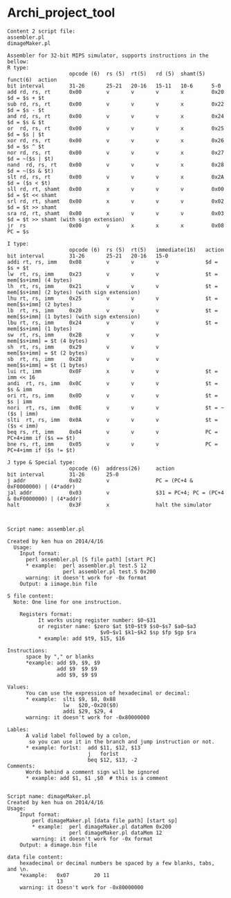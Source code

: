 Archi_project_tool 
==================
    Content 2 script file: 
    assembler.pl 
    dimageMaker.pl 
 
    Assembler for 32-bit MIPS simulator, supports instructions in the bellow: 
    R type: 
                        opcode (6)  rs (5)  rt(5)   rd (5)  shamt(5)  funct(6)  action 
    bit interval        31-26       25-21   20-16   15-11   10-6      5-0 
    add rd, rs, rt      0x00        v       v       v       x         0x20      $d = $s + $t 
    sub rd, rs, rt      0x00        v       v       v       x         0x22      $d = $s - $t 
    and rd, rs, rt      0x00        v       v       v       x         0x24      $d = $s & $t 
    or  rd, rs, rt      0x00        v       v       v       x         0x25      $d = $s | $t 
    xor rd, rs, rt      0x00        v       v       v       x         0x26      $d = $s ^ $t 
    nor rd, rs, rt      0x00        v       v       v       x         0x27      $d = ~($s | $t) 
    nand  rd, rs, rt    0x00        v       v       v       x         0x28      $d = ~($s & $t) 
    slt rd, rs, rt      0x00        v       v       v       x         0x2A      $d = ($s < $t) 
    sll rd, rt, shamt   0x00        x       v       v       v         0x00      $d = $t << shamt 
    srl rd, rt, shamt   0x00        x       v       v       v         0x02      $d = $t >> shamt 
    sra rd, rt, shamt   0x00        x       v       v       v         0x03      $d = $t >> shamt (with sign extension) 
    jr  rs              0x00        v       x       x       x         0x08      PC = $s 
 
    I type:  
                        opcode (6)  rs (5)  rt(5)   immediate(16)   action 
    bit interval        31-26       25-21   20-16   15-0 
    addi rt, rs, imm    0x08        v       v       v               $d = $s + $t 
    lw  rt, rs, imm     0x23        v       v       v               $t = mem[$s+imm] (4 bytes) 
    lh  rt, rs, imm     0x21        v       v       v               $t = mem[$s+imm] (2 bytes) (with sign extension) 
    lhu rt, rs, imm     0x25        v       v       v               $t = mem[$s+imm] (2 bytes) 
    lb  rt, rs, imm     0x20        v       v       v               $t = mem[$s+imm] (1 bytes) (with sign extension) 
    lbu rt, rs, imm     0x24        v       v       v               $t = mem[$s+imm] (1 bytes) 
    sw  rt, rs, imm     0x2B        v       v       v               mem[$s+imm] = $t (4 bytes) 
    sh  rt, rs, imm     0x29        v       v       v               mem[$s+imm] = $t (2 bytes) 
    sb  rt, rs, imm     0x28        v       v       v               mem[$s+imm] = $t (1 bytes) 
    lui rt, imm         0x0F        x       v       v               $t = imm << 16 
    andi  rt, rs, imm   0x0C        v       v       v               $t = $s & imm 
    ori rt, rs, imm     0x0D        v       v       v               $t = $s | imm 
    nori  rt, rs, imm   0x0E        v       v       v               $t = ~($s | imm) 
    slti  rt, rs, imm   0x0A        v       v       v               $t = ($s < imm) 
    beq rs, rt, imm     0x04        v       v       v               PC = PC+4+imm if ($s == $t) 
    bne rs, rt, imm     0x05        v       v       v               PC = PC+4+imm if ($s != $t) 
     
    J type & Special type:  
                        opcode (6)  address(26)     action 
    bit interval        31-26       25-0 
    j addr              0x02        v               PC = (PC+4 & 0xF0000000) | (4*addr) 
    jal addr            0x03        v               $31 = PC+4; PC = (PC+4 & 0xF0000000) | (4*addr) 
    halt                0x3F        x               halt the simulator 
  
  
 
    Script name: assembler.pl 
  
    Created by ken hua on 2014/4/16 
      Usage: 
        Input format:  
          perl assembler.pl [S file path] [start PC] 
          * example:  perl assembler.pl test.S 12 
                      perl assembler.pl test.S 0x200 
          warning: it doesn't work for -0x format 
        Output: a iimage.bin file 
      
    S file content: 
      Note: One line for one instruction. 
 
        Registers format: 
              It works using register number: $0~$31 
              or register name: $zero $at $t0~$t9 $s0~$s7 $a0~$a3 
                                  $v0~$v1 $k1~$k2 $sp $fp $gp $ra 
              * example: add $t9, $15, $16 
 
    Instructions: 
          space by "," or blanks 
          *example: add $9, $9, $9 
                    add $9  $9 $9 
                    add $9, $9 $9 
 
    Values:
          You can use the expression of hexadecimal or decimal: 
          * example:  slti $9, $8, 0x88 
                      lw   $20,-0x20($0) 
                      addi $29, $29, 4 
          warning: it doesn't work for -0x80000000 
 
    Lables: 
          A valid label followed by a colon, 
           so you can use it in the branch and jump instruction or not. 
          * example: for1st:  add $11, $12, $13 
                              j   for1st 
                              beq $12, $13, -2 
    Comments: 
          Words behind a comment sign will be ignored 
          * example: add $1, $1 ,$0  # this is a comment 
      
    
    Script name: dimageMaker.pl 
    Created by ken hua on 2014/4/16 
    Usage: 
        Input format:
            perl dimageMaker.pl [data file path] [start sp] 
            * example:  perl dimageMaker.pl dataMem 0x200 
                        perl dimageMaker.pl dataMem 12 
            warning: it doesn't work for -0x format 
        Output: a dimage.bin file 
 
    data file content: 
        hexadecimal or decimal numbers be spaced by a few blanks, tabs, and \n. 
        *example:   0x07        20 11       
                    13 
        warning: it doesn't work for -0x80000000 
    
